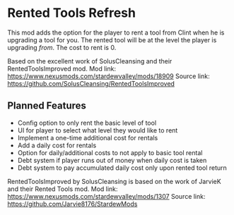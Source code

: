 # Rented Tools Refresh

This mod adds the option for the player to rent a tool from Clint when he is upgrading a tool for you. The rented tool will be at the level the player is upgrading *from*. The cost to rent is 0.

Based on the excellent work of SolusCleansing and their RentedToolsImproved mod.
Mod link: https://www.nexusmods.com/stardewvalley/mods/18909
Source link: https://github.com/SolusCleansing/RentedToolsImproved

## Planned Features

- Config option to only rent the basic level of tool
- UI for player to select what level they would like to rent
- Implement a one-time additional cost for rentals
- Add a daily cost for rentals
- Option for daily/additional costs to not apply to basic tool rental
- Debt system if player runs out of money when daily cost is taken
- Debt system to pay accumulated daily cost only upon rented tool return


RentedToolsImproved by SolusCleansing is based on the work of JarvieK and their Rented Tools mod.
Mod link: https://www.nexusmods.com/stardewvalley/mods/1307
Source link: https://github.com/Jarvie8176/StardewMods